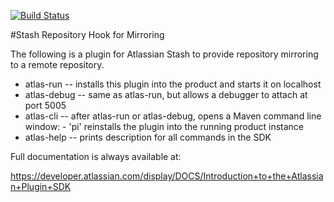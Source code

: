 [![Build Status](https://travis-ci.org/englishtown/stash-hook-mirror.png)](https://travis-ci.org/englishtown/stash-hook-mirror)

#Stash Repository Hook for Mirroring

The following is a plugin for Atlassian Stash to provide repository mirroring to a remote repository.


* atlas-run   -- installs this plugin into the product and starts it on localhost
* atlas-debug -- same as atlas-run, but allows a debugger to attach at port 5005
* atlas-cli   -- after atlas-run or atlas-debug, opens a Maven command line window:
                 - 'pi' reinstalls the plugin into the running product instance
* atlas-help  -- prints description for all commands in the SDK

Full documentation is always available at:

https://developer.atlassian.com/display/DOCS/Introduction+to+the+Atlassian+Plugin+SDK
